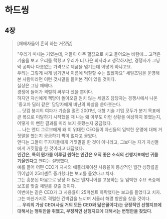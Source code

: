 # 하드씽

## 4장

> [패배자들이 흔히 하는 거짓말]
>
> "우리가 따내는 거였는데, 저들이 아주 헐값으로 치고 들어오는 바람에... 고객은 기술을 보고 우리를 택했고 우리가 더 나은 회사라고 생각하지만, 경쟁사가 그냥 막 공짜나 다름없는 가격으로 제품을 넘기는데 어떻게 하냐고요.  
> 우리는 그렇게 싸게 넘기면서 이름에 먹칠할 수는 없잖아요"
> 세일즈팀을 운영해본 사람이라면 이런 겆시말을 들어본 적이 있을 것이다.  
> 실상은 그냥 패배다.  
> 경쟁에 들어가 격렬히 싸우다 졌을 뿐이다.  
> 하지만 자신에게 책망이 돌아오길 원치 않는 세일즈 담당자는 경쟁사에서 나온 '중고차 딜러 같은' 담당자에게 비난의 화살을 쏟아붓는다.  
> ...
> 닷컴 붕괴의 여파가 기승을 떨전 2001년, 대형 기술 기업 모두가 분기 목표에 큰 폭으로 미달하기 시작했을 때 나는 왜 아무도 이런 상황을 예상하지 못했는지, 어떻게 이 뻔한 결과를 미리 보지 못했는지 궁금했다.  
> ...
> 나는 앤디 그로브에게 왜 이 위대한 CEO들이 자신들의 임박한 운명에 대해 거짓말을 했는지 궁금하기 짝이 없다고 물었다.  
> 앤디는 그들이 투자자들에게 거짓말을 한 것이 아니라고, 그보다는 자기 자신들에게 거짓말을 한 것이라고 대답했다.  
> **인간은, 특히 뭔가를 이루길 원하는 인간은 오직 좋은 소식의 선행지표에만 귀를 기울인다**고 앤디는 설명했다.  
> 예를 들어 어떤 CEO가 자사의 애플리케이션 사용율이 통상적인 월간 성장률을 뛰어넘어 25퍼센트 증가했다는 보고를 들었다고 치자.  
> 그는 흥분된 마음으로 당장 더 많은 엔지니어를 고용하는 등 임박한 수요 폭증에 보조를 맞출 채빌를 갖출 것이다.  
> 이번에는 같은 CEO가 그 사용률이 25퍼센트 하락했다는 보고를 들었다고 치자.  
> 그는 마찬가지로 격렬한 긴박감을 느끼며 서둘러 해명 방안을 찾을 것이다.  
> ...
> **우리의 가상 CEO(사실 거의 모든 CEO와 닮은꼴이다)는 긍정적인 선행지표에 대해서는 행위만을 취했고, 부정적인 선행지표에 대해서는 변명만을 찾았다**.